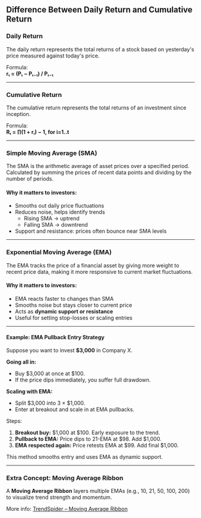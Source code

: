## Difference Between Daily Return and Cumulative Return

### Daily Return
The daily return represents the total returns of a stock based on yesterday's price measured against today's price.  

Formula:  
**rₜ = (Pₜ − Pₜ₋₁) / Pₜ₋₁**

---

### Cumulative Return
The cumulative return represents the total returns of an investment since inception.  

Formula:  
**Rₜ = ∏(1 + rᵢ) − 1, for i=1..t**

---

### Simple Moving Average (SMA)
The SMA is the arithmetic average of asset prices over a specified period.  
Calculated by summing the prices of recent data points and dividing by the number of periods.

#### Why it matters to investors:
- Smooths out daily price fluctuations  
- Reduces noise, helps identify trends  
  - Rising SMA → uptrend  
  - Falling SMA → downtrend  
- Support and resistance: prices often bounce near SMA levels  

---

### Exponential Moving Average (EMA)
The EMA tracks the price of a financial asset by giving more weight to recent price data, making it more responsive to current market fluctuations.  

#### Why it matters to investors:
- EMA reacts faster to changes than SMA  
- Smooths noise but stays closer to current price  
- Acts as **dynamic support or resistance**  
- Useful for setting stop-losses or scaling entries  

---

#### Example: EMA Pullback Entry Strategy

Suppose you want to invest **$3,000** in Company X.

**Going all in:**  
- Buy $3,000 at once at $100.  
- If the price dips immediately, you suffer full drawdown.  

**Scaling with EMA:**  
- Split $3,000 into 3 × $1,000.  
- Enter at breakout and scale in at EMA pullbacks.  

Steps:  
1. **Breakout buy:** $1,000 at $100. Early exposure to the trend.  
2. **Pullback to EMA:** Price dips to 21-EMA at $98. Add $1,000.  
3. **EMA respected again:** Price retests EMA at $99. Add final $1,000.  

This method smooths entry and uses EMA as dynamic support.

---

### Extra Concept: Moving Average Ribbon
A **Moving Average Ribbon** layers multiple EMAs (e.g., 10, 21, 50, 100, 200) to visualize trend strength and momentum.  

More info: [TrendSpider – Moving Average Ribbon](https://trendspider.com/learning-center/what-is-a-moving-average-ribbon/)
